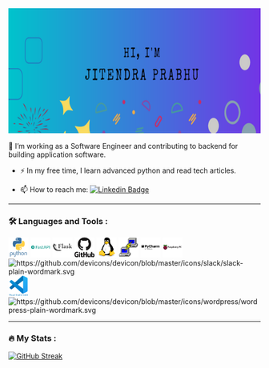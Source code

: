 
<img src="./assets/HI.png" width="1500" height="250">








:telescope: I’m working as a Software Engineer and contributing to  backend for building application software.

- :zap: In my free time, I learn advanced python and read tech articles.

- :mailbox: How to reach me: [![Linkedin Badge](https://img.shields.io/badge/-kakbar-blue?style=flat&logo=Linkedin&logoColor=white)](your-linkedin-url)

---

### :hammer_and_wrench: Languages and Tools :

<div>
  <img src="https://github.com/devicons/devicon/blob/master/icons/python/python-original-wordmark.svg" alt="https://github.com/devicons/devicon/blob/master/icons/python/python-original.svg" width="40" height="40">
  <img src="https://github.com/devicons/devicon/blob/master/icons/fastapi/fastapi-original-wordmark.svg" alt="https://github.com/devicons/devicon/blob/master/icons/fastapi/fastapi-plain-wordmark.svg" width="40" height="40">
  <img src="https://github.com/devicons/devicon/blob/master/icons/flask/flask-original-wordmark.svg" alt="https://github.com/devicons/devicon/blob/master/icons/flask/flask-original.svg" width="40" height="40">
  <img src="https://github.com/devicons/devicon/blob/master/icons/github/github-original-wordmark.svg" alt="https://github.com/devicons/devicon/blob/master/icons/github/github-original.svg" width="40" height="40">
   <img src="https://github.com/devicons/devicon/blob/master/icons/linux/linux-original.svg" alt="https://github.com/devicons/devicon/blob/master/icons/linux/linux-plain.svg" width="40" height="40">
  
  <img src="https://github.com/devicons/devicon/blob/master/icons/putty/putty-original.svg" alt="https://github.com/devicons/devicon/blob/master/icons/putty/putty-plain.svg" width="40" height="40">
  <img src="https://github.com/devicons/devicon/blob/master/icons/pycharm/pycharm-plain-wordmark.svg" alt="https://github.com/devicons/devicon/blob/master/icons/pycharm/pycharm-original-wordmark.svgg" width="40" height="40">
  <img src="https://github.com/devicons/devicon/blob/master/icons/raspberrypi/raspberrypi-original-wordmark.svg" alt="https://github.com/devicons/devicon/blob/master/icons/raspberrypi/raspberrypi-line-wordmark.svg" width="40" height="40">
  <img src="https://github.com/devicons/devicon/blob/master/icons/slack/slack-original-wordmark.svgg" alt="https://github.com/devicons/devicon/blob/master/icons/slack/slack-plain-wordmark.svg" width="40" height="40">
  <img src="https://github.com/devicons/devicon/blob/master/icons/vscode/vscode-original-wordmark.svg" alt="https://github.com/devicons/devicon/blob/master/icons/vscode/vscode-plain-wordmark.svgg" width="40" height="40">
  <img src="https://github.com/devicons/devicon/blob/master/icons/wordpress/wordpress-original.svgg" alt="https://github.com/devicons/devicon/blob/master/icons/wordpress/wordpress-plain-wordmark.svg" width="40" height="40">
</div>

---

### :fire: My Stats :

[![GitHub Streak](http://github-readme-streak-stats.herokuapp.com?user=Jitendra-GRL&theme=dark&mode=weekly)](https://git.io/streak-stats)



 
 





